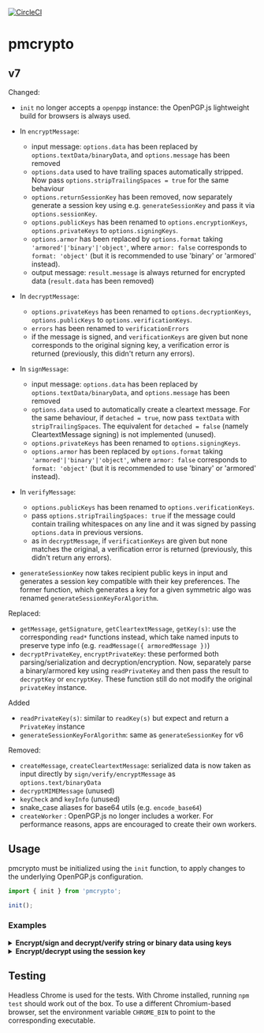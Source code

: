 [![CircleCI](https://circleci.com/gh/ProtonMail/pmcrypto.svg?style=svg)](https://circleci.com/gh/ProtonMail/pmcrypto)


# pmcrypto

## v7
Changed:

* `init` no longer accepts a `openpgp` instance: the OpenPGP.js lightweight build for browsers is always used.
* In `encryptMessage`:
  - input message: `options.data` has been replaced by `options.textData/binaryData`, and `options.message` has been removed
  - `options.data` used to have trailing spaces automatically stripped. Now pass `options.stripTrailingSpaces = true` for the same behaviour
  - `options.returnSessionKey` has been removed, now separately generate a session key using e.g. `generateSessionKey` and pass it via `options.sessionKey`.
  - `options.publicKeys` has been renamed to `options.encryptionKeys`, `options.privateKeys` to `options.signingKeys`.
  - `options.armor` has been replaced by `options.format` taking `'armored'|'binary'|'object'`, where `armor: false` corresponds to `format: 'object'` (but it is recommended to use 'binary' or 'armored' instead).
  - output message: `result.message` is always returned for encrypted data (`result.data` has been removed)
* In `decryptMessage`:
  - `options.privateKeys` has been renamed to `options.decryptionKeys`, `options.publicKeys` to `options.verificationKeys`.
  - `errors` has been renamed to `verificationErrors`
  - if the message is signed, and `verificationKeys` are given but none corresponds to the original signing key, a verification error is returned (previously, this didn't return any errors).
* In `signMessage`:
  - input message: `options.data` has been replaced by `options.textData/binaryData`, and `options.message` has been removed
  - `options.data` used to automatically create a cleartext message. For the same behaviour, if `detached = true`, now pass `textData` with `stripTrailingSpaces`. The equivalent for `detached = false` (namely CleartextMessage signing) is not implemented (unused).
  - `options.privateKeys` has been renamed to `options.signingKeys`.
  - `options.armor` has been replaced by `options.format` taking `'armored'|'binary'|'object'`, where `armor: false` corresponds to `format: 'object'` (but it is recommended to use 'binary' or 'armored' instead).

* In `verifyMessage`:
  - `options.publicKeys` has been renamed to `options.verificationKeys`.
  - pass `options.stripTrailingSpaces: true` if the message could contain trailing whitespaces on any line and it was signed by passing `options.data` in previous versions.
  - as in `decryptMessage`, if `verificationKeys` are given but none matches the original, a verification error is returned (previously, this didn't return any errors).
* `generateSessionKey` now takes recipient public keys in input and generates a session key compatible with their key preferences. The former function, which generates a key for a given symmetric algo was renamed `generateSessionKeyForAlgorithm`.

Replaced:
* `getMessage`, `getSignature`, `getCleartextMessage`, `getKey(s)`: use the corresponding `read*` functions instead, which take named inputs to preserve type info (e.g. `readMessage({ armoredMessage })`)
* `decryptPrivateKey`, `encryptPrivateKey`: these performed both parsing/serialization and decryption/encryption. Now, separately parse a binary/armored key using `readPrivateKey` and then pass the result to `decryptKey` or `encryptKey`. These function still do not modify the original `privateKey` instance.

Added
* `readPrivateKey(s)`: similar to `readKey(s)` but expect and return a `PrivateKey` instance
* `generateSessionKeyForAlgorithm`: same as `generateSessionKey` for v6

Removed:
* `createMessage`, `createCleartextMessage`: serialized data is now taken as input directly by `sign/verify/encryptMessage` as `options.text/binaryData`
* `decryptMIMEMessage` (unused)
* `keyCheck` and `keyInfo` (unused)
* snake_case aliases for base64 utils (e.g. `encode_base64`)
* `createWorker` : OpenPGP.js no longer includes a worker. For performance reasons, apps are encouraged to create their own workers.

## Usage
pmcrypto must be initialized using the `init` function, to apply changes to the underlying OpenPGP.js configuration.

```js
import { init } from 'pmcrypto';

init();
```

### Examples
<details>
<summary><b>Encrypt/sign and decrypt/verify string or binary data using keys</b></summary>

#### Encrypt/sign and decrypt/verify string or binary data using keys

To parse and decrypt the keys
```js
const recipientPublicKey = await readKey({ armoredKey: '...' }); // or `binaryKey`
const senderPrivateKey = await decryptKey({
  privateKey: await readPrivateKey({ armoredKey: '...' }),
  passphrase: 'personal key passphrase'
});
```
To encrypt and sign:
```js
const { 
  message: armoredMessage,
  encryptedSignature: armoredEncryptedSignature
} = await encryptMessage({
  textData: 'text data to encrypt', // or `binaryData` for Uint8Arrays
  encryptionKeys: recipientPublicKey, // and/or `passwords`
  signingKeys: senderPrivateKey,
  detached: true,
  format: 'armored' // or 'binary' to output a binary message and signature
});

// share `armoredMessage`
```
To decrypt and verify (non-streamed input):
```js
// load the required keys
const senderPublicKey = await readKey(...);
const recipientPrivateKey = await decryptKey(...);

const { data: decryptedData, verified } = await decryptMessage({
  message: await readMessage({ armoredMessage }), // or `binaryMessage`
  encryptedSignature: await readMessage({ armoredMessage: armoredEncryptedSignature })
  decryptionKeys: recipientPrivateKey // and/or 'passwords'
  verificationKeys: senderPublicKey
});
```

**For streamed inputs:**
to encrypt (and/or sign), pass the stream to `textData` or `binaryData` based on the streamed data type. Similarly, to decrypt and verify, the input options are the same as the non-streaming case. However, if `armoredMessage` (or `binaryMessage`) is a stream, the decryption result needs to be handled differently:
```js
const { data: dataStream, verified: verifiedPromise } = await decryptMessage({
  message: await readMessage({ armoredMessage: streamedArmoredMessage }),
  ... // other options
});

// you need to read `dataStream` before resolving `verifiedPromise`, even if you do not need the decrypted data
const decryptedData = await readToEnd(dataStream);
const verificationStatus = await verified;
```
</details>

<details>
<summary><b>Encrypt/decrypt using the session key</b></summary>

#### Encrypt/decrypt using the session key directly
In v6, `encryptMessage` would return the generated session key if `options.returnSessionKey: true` was given. This option is no longer supported. Instead:
```js
// First generate the session key
const sessionKey = await generateSessionKey({ recipientKeys: recipientPublicKey });

// Then encrypt the data with it
const { message: armoredMessage } = await encryptMessage({
  textData: 'text data to encrypt', // or `binaryData` for Uint8Arrays
  sessionKey,
  encryptionKeys: recipientPublicKey, // and/or `passwords`, used to encrypt the session key
  signingKeys: senderPrivateKey,
});
```

To decrypt, you can again provide the session key directly:
```js

// Then encrypt the data with it
const { data } = await decryptMessage({
  message: await readMessage({ armoredMessage }),
  sessionKeys: sessionKey,
  verificationKeys: senderPublicKey,
});
```
You can also encrypt the session key on its own:
```js
const armoredEncryptedSessionKey = await encryptSessionKey({
  sessionKey,
  encryptionKeys, // and/or passwords
  format: 'armored'
});

// And decrypt it with:
const sessionKey = await decryptSessionKey({
  message: await readMessage({ armoredMessage: armoredEncryptedSessionKey }),
  decryptionsKeys // and/or passwords
});

```
</details>

## Testing
Headless Chrome is used for the tests.
With Chrome installed, running `npm test` should work out of the box.
To use a different Chromium-based browser, set the environment variable `CHROME_BIN` to point to the corresponding executable.



